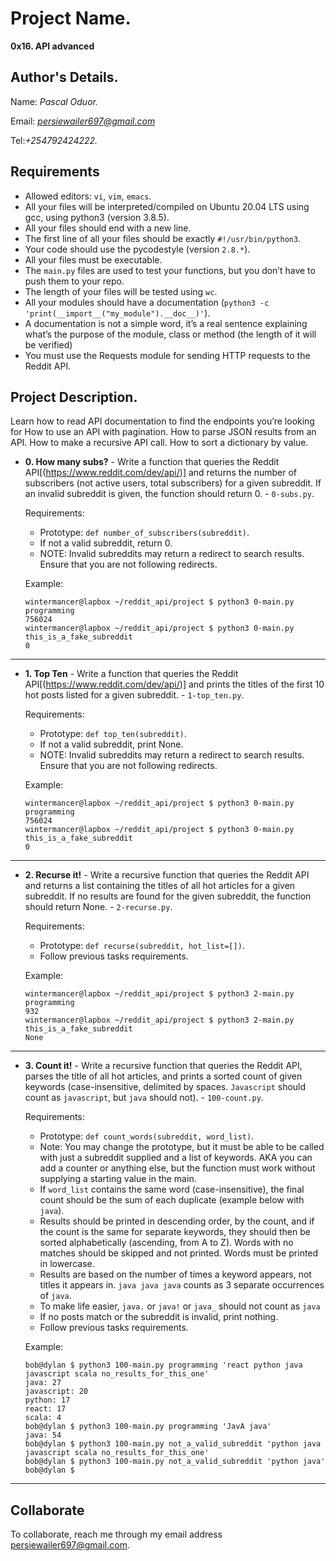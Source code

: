 # Project Name.
**0x16. API advanced**

## Author's Details.
Name: *Pascal Oduor.*

Email: *persiewailer697@gmail.com*

Tel:*+254792424222.*

##  Requirements

*   Allowed editors: `vi`, `vim`, `emacs`.
*   All your files will be interpreted/compiled on Ubuntu 20.04 LTS using gcc, using python3 (version 3.8.5).
*   All your files should end with a new line.
*   The first line of all your files should be exactly `#!/usr/bin/python3`.
*   Your code should use the pycodestyle (version `2.8.*`).
*   All your files must be executable.
*   The `main.py` files are used to test your functions, but you don’t have to push them to your repo.
*   The length of your files will be tested using `wc`.
*   All your modules should have a documentation (`python3 -c 'print(__import__("my_module").__doc__)'`).
*   A documentation is not a simple word, it’s a real sentence explaining what’s the purpose of the module, class or method (the length of it will be verified)
*   You must use the Requests module for sending HTTP requests to the Reddit API.


## Project Description.
Learn how to read API documentation to find the endpoints you’re looking for
How to use an API with pagination. 
How to parse JSON results from an API.
How to make a recursive API call.
How to sort a dictionary by value.


* **0. How many subs?** - Write a function that queries the Reddit API[(https://www.reddit.com/dev/api/)] and returns the number of subscribers (not active users, total subscribers) for a given subreddit. If an invalid subreddit is given, the function should return 0. - `0-subs.py`.

  Requirements:

  * Prototype: `def number_of_subscribers(subreddit)`.
  * If not a valid subreddit, return 0.
  * NOTE: Invalid subreddits may return a redirect to search results. Ensure that you are not following redirects.
  
  Example:
  ```
  wintermancer@lapbox ~/reddit_api/project $ python3 0-main.py programming
  756024
  wintermancer@lapbox ~/reddit_api/project $ python3 0-main.py this_is_a_fake_subreddit
  0
  ```
---

* **1. Top Ten** - Write a function that queries the Reddit API[(https://www.reddit.com/dev/api/)] and prints the titles of the first 10 hot posts listed for a given subreddit. - `1-top_ten.py`.

  Requirements:

  * Prototype: `def top_ten(subreddit)`.
  * If not a valid subreddit, print None.
  * NOTE: Invalid subreddits may return a redirect to search results. Ensure that you are not following redirects.

  Example:
  ```
  wintermancer@lapbox ~/reddit_api/project $ python3 0-main.py programming
  756024
  wintermancer@lapbox ~/reddit_api/project $ python3 0-main.py this_is_a_fake_subreddit
  0
  ```
---

* **2. Recurse it!** - Write a recursive function that queries the Reddit API and returns a list containing the titles of all hot articles for a given subreddit. If no results are found for the given subreddit, the function should return None. - `2-recurse.py`.

  Requirements:

  * Prototype: `def recurse(subreddit, hot_list=[])`.
  * Follow previous tasks requirements.

  Example:
  ```
  wintermancer@lapbox ~/reddit_api/project $ python3 2-main.py programming
  932
  wintermancer@lapbox ~/reddit_api/project $ python3 2-main.py this_is_a_fake_subreddit
  None
  ```
---

* **3. Count it!** - Write a recursive function that queries the Reddit API, parses the title of all hot articles, and prints a sorted count of given keywords (case-insensitive, delimited by spaces. `Javascript` should count as `javascript`, but `java` should not). - `100-count.py`.

  Requirements:

  * Prototype: `def count_words(subreddit, word_list)`.
  * Note: You may change the prototype, but it must be able to be called with just a subreddit supplied and a list of keywords. AKA you can add a counter or anything else, but the function must work without supplying a starting value in the main.
  * If `word_list` contains the same word (case-insensitive), the final count should be the sum of each duplicate (example below with `java`).
  * Results should be printed in descending order, by the count, and if the count is the same for separate keywords, they should then be sorted alphabetically (ascending, from A to Z). Words with no matches should be skipped and not printed. Words must be printed in lowercase.
  * Results are based on the number of times a keyword appears, not titles it appears in. `java java java` counts as 3 separate occurrences of `java`.
  * To make life easier, `java.` or `java!` or `java_` should not count as `java`
  * If no posts match or the subreddit is invalid, print nothing.
  * Follow previous tasks requirements.

  Example:
  ```
  bob@dylan $ python3 100-main.py programming 'react python java javascript scala no_results_for_this_one'
  java: 27
  javascript: 20
  python: 17
  react: 17
  scala: 4
  bob@dylan $ python3 100-main.py programming 'JavA java'
  java: 54
  bob@dylan $ python3 100-main.py not_a_valid_subreddit 'python java javascript scala no_results_for_this_one'
  bob@dylan $ python3 100-main.py not_a_valid_subreddit 'python java'
  bob@dylan $ 
  ```
---

## Collaborate

To collaborate, reach me through my email address persiewailer697@gmail.com.
